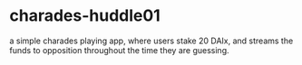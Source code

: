 # charades-huddle01
a simple charades playing app, where users stake 20 DAIx, and streams the funds to opposition throughout the time they are guessing.
